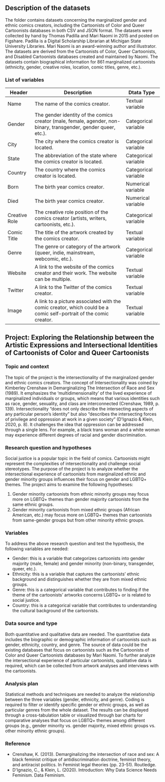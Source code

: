 ## Description of the datasets
The folder contains datasets concerning the marginalized gender and ethnic comics creators, including the Cartoonists of Color and Queer Cartoonists databases in both CSV and JSON format. The datasets were collected by hand by Thomas Padilla and Mari Naomi in 2015 and posted on Figshare. Padilla is a Digital Scholarship Librarian at Michigan State University Libraries. Mari Naomi is an award-winning author and illustrator. The datasets are derived from the Cartoonists of Color, Queer Cartoonists, and Disabled Cartoonists databases created and maintained by Naomi. The datasets contain biographical information for 861 marginalized cartoonists (ethnicity, gender, creative roles, location, comic titles, genre, etc.). 
### List of variables
| Header | Description | Dtata Type |
| --- | --- | --- |
| Name | The name of the comics creator. | Textual variable |
| Gender | The gender identity of the comics creator (male, female, agender, non-binary, transgender, gender queer, etc.). | Categorical variable |
| City | The city where the comics creator is located. | Categorical variable |
| State | The abbreviation of the state where the comics creator is located. | Categorical variable |
| Country | The country where the comics creator is located. | Categorical variable |
| Born | The birth year comics creator. | Numerical variable |
| Died | The birth year comics creator. | Numerical variable |
| Creative Role | The creative role position of the comics creator (artists, writers, cartoonists, etc.). | Categorical variable |
| Comic Title | The title of the artwork created by the comics creator. | Textual variable |
| Genre | The genre or category of the artwork (queer, indie, mainstream, webcomic, etc.). | Categorical variable |
| Website | A link to the website of the comics creator and their work. The website can be multiple. | Textual variable |
| Twitter | A link to the Twitter of the comics creator. | Textual variable |
| Image | A link to a picture associated with the comic creator, which could be a comic self-portrait of the comic creator. | Textual variable |

## Project: Exploring the Relationship between the Artistic Expressions and Intersectional Identities of Cartoonists of Color and Queer Cartoonists 
### Topic and context 
The topic of the project is the intersectionality of the marginalized gender and ethnic comics creators. The concept of Intersectionality was coined by Kimberley Crenshaw in Demarginalizing The Intersection of Race and Sex (1989). It emphasizes the ‘multidimensionality’ of the lived experience of marginalized individuals or groups, which means that various identities such as race, gender, sexuality, and class are interconnected (Crenshaw, 1989, p. 139). Intersectionality “does not only describe the intersecting aspects of any particular person’s identity” but also “describes the intersecting forces of privilege and oppression at work in a given society” (D'Ignazio & Klein, 2020, p. 8). It challenges the idea that oppression can be addressed through a single lens. For example, a black trans woman and a white woman may experience different degrees of racial and gender discrimination. 
### Research question and hypotheses
Social justice is a popular topic in the field of comics. Cartoonists might represent the complexities of intersectionality and challenge social stereotypes. The purpose of the project is to analyze whether the intersectional experience of cartoonists from marginalized ethnic and gender minority groups influences their focus on gender and LGBTQ+ themes. The project aims to examine the following hypotheses:
1. Gender minority cartoonists from ethnic minority groups may focus more on LGBTQ+ themes than gender majority cartoonists from the same ethnic groups. 
2. Gender minority cartoonists from mixed ethnic groups (African American, etc.) may focus more on LGBTQ+ themes than cartoonists from same-gender groups but from other minority ethnic groups. 
### Variables 
To address the above research question and test the hypothesis, the following variables are needed: 
* Gender: this is a variable that categorizes cartoonists into gender majority (male, female) and gender minority (non-binary, transgender, queer, etc.). 
* Ethnicity: this is a variable that captures the cartoonists’ ethnic background and distinguishes whether they are from mixed ethnic groups. 
* Genre: this is a categorical variable that contributes to finding if the theme of the cartoonists’ artworks concerns LGBTQ+ or is related to social justice. 
* Country: this is a categorical variable that contributes to understanding the cultural background of the cartoonists. 
### Data source and type
Both quantitative and qualitative data are needed. The quantitative data includes the biographic or demographic information of cartoonists such as gender, ethnicity, country, and genre. The source of data could be the existing databases that focus on cartoonists such as the Cartoonists of Color and Queer Cartoonists databases by Mari Naomi. To further analyze the intersectional experience of particular cartoonists, qualitative data is required, which can be collected from artwork analyses and interviews with the cartoonists. 
### Analysis plan 
Statistical methods and techniques are needed to analyze the relationship between the three variables (gender, ethnicity, and genre). Coding is required to filter or identify specific gender or ethnic groups, as well as particular genres from the whole dataset. The results can be displayed through a cross-tabulation table or visualized through bar charts for comparative analyses that focus on LGBTQ+ themes among different groups (e.g., gender minority vs. gender majority, mixed ethnic groups vs. other minority ethnic groups).
### Reference
* Crenshaw, K. (2013). Demarginalizing the intersection of race and sex: A black feminist critique of antidiscrimination doctrine, feminist theory, and antiracist politics. In Feminist legal theories (pp. 23-51). Routledge.
* D'Ignazio, C., & Klein, L. (2020). Introduction: Why Data Science Needs Feminism. Data Feminism.
